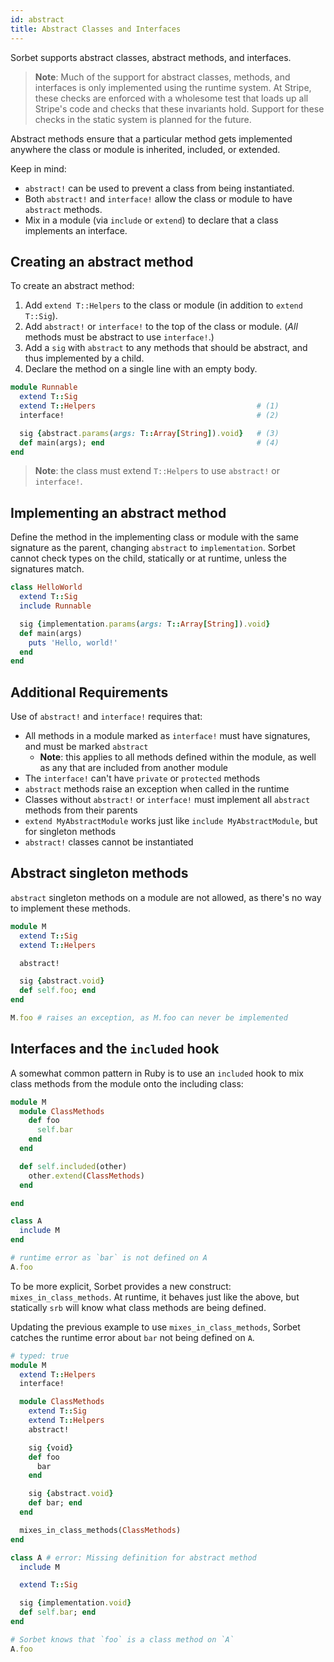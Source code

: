 ```yaml
---
id: abstract
title: Abstract Classes and Interfaces
---
```


Sorbet supports abstract classes, abstract methods, and interfaces.

> **Note**: Much of the support for abstract classes, methods, and interfaces is
> only implemented using the runtime system. At Stripe, these checks are
> enforced with a wholesome test that loads up all Stripe's code and checks
> that these invariants hold. Support for these checks in the static system is
> planned for the future.

Abstract methods ensure that a particular method gets implemented
anywhere the class or module is inherited, included, or extended.

Keep in mind:
- `abstract!` can be used to prevent a class from being instantiated.
- Both `abstract!` and `interface!` allow the class or module to
  have `abstract` methods.
- Mix in a module (via `include` or `extend`) to declare that a class
  implements an interface.


## Creating an abstract method

To create an abstract method:
1.  Add `extend T::Helpers` to the class or module (in addition to `extend T::Sig`).
1.  Add `abstract!` or `interface!` to the top of the class or module. (*All*
    methods must be abstract to use `interface!`.)
1.  Add a `sig` with `abstract` to any methods that should be abstract,
    and thus implemented by a child.
1.  Declare the method on a single line with an empty body.

```ruby
module Runnable
  extend T::Sig
  extend T::Helpers                                    # (1)
  interface!                                           # (2)

  sig {abstract.params(args: T::Array[String]).void}   # (3)
  def main(args); end                                  # (4)
end
```

> **Note**: the class must extend `T::Helpers` to use `abstract!` or
> `interface!`.

## Implementing an abstract method

Define the method in the implementing class or module with the same signature as the
parent, changing `abstract` to `implementation`. 
Sorbet cannot check types on the child, statically or at runtime, unless the
signatures match.

```ruby
class HelloWorld
  extend T::Sig
  include Runnable

  sig {implementation.params(args: T::Array[String]).void}
  def main(args)
    puts 'Hello, world!'
  end
end
```

## Additional Requirements

Use of `abstract!` and `interface!` requires that:

- All methods in a module marked as `interface!` must have signatures, and must
  be marked `abstract`
  - **Note**: this applies to all methods defined within the module, as well as
    any that are included from another module
- The `interface!` can't have `private` or `protected` methods
- `abstract` methods raise an exception when called in the runtime
- Classes without `abstract!` or `interface!` must implement all `abstract`
  methods from their parents
- `extend MyAbstractModule` works just like `include MyAbstractModule`, but for
  singleton methods
- `abstract!` classes cannot be instantiated


## Abstract singleton methods

`abstract` singleton methods on a module are not allowed, as there's no way to
implement these methods.

```ruby
module M
  extend T::Sig
  extend T::Helpers

  abstract!

  sig {abstract.void}
  def self.foo; end
end

M.foo # raises an exception, as M.foo can never be implemented
```

## Interfaces and the `included` hook

A somewhat common pattern in Ruby is to use an `included` hook to mix class
methods from the module onto the including class:

```ruby
module M
  module ClassMethods
    def foo
      self.bar
    end
  end

  def self.included(other)
    other.extend(ClassMethods)
  end

end

class A
  include M
end

# runtime error as `bar` is not defined on A
A.foo
```

To be more explicit, Sorbet provides a new construct: `mixes_in_class_methods`.
At runtime, it behaves just like the above, but statically `srb` will know what
class methods are being defined.

Updating the previous example to use `mixes_in_class_methods`, Sorbet catches
the runtime error about `bar` not being defined on `A`.

```ruby
# typed: true
module M
  extend T::Helpers
  interface!

  module ClassMethods
    extend T::Sig
    extend T::Helpers
    abstract!

    sig {void}
    def foo
      bar
    end

    sig {abstract.void}
    def bar; end
  end

  mixes_in_class_methods(ClassMethods)
end

class A # error: Missing definition for abstract method
  include M

  extend T::Sig

  sig {implementation.void}
  def self.bar; end
end

# Sorbet knows that `foo` is a class method on `A`
A.foo
```
